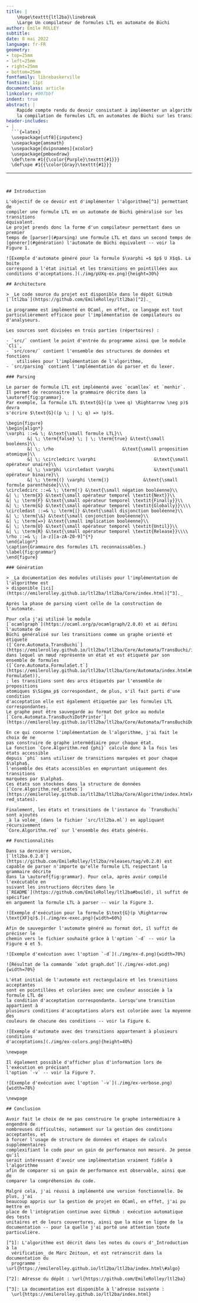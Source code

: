 ```yaml
---
title: |
	\Huge\texttt{ltl2ba}\linebreak
	\Large Un compilateur de formules LTL en automate de Büchi
author: Emile ROLLEY
subtitle:
date: 8 mai 2022
language: fr-FR
geometry:
- top=25mm
- left=25mm
- right=25mm
- bottom=25mm
fontfamily: librebaskerville
fontsize: 11pt
documentclass: article
linkcolor: #007bbf
indent: true
abstract: |
	Rapide compte rendu du devoir consistant à implémenter un algorithme pour
	la compilation de formules LTL en automates de Büchi sur les transitions.
header-includes:
- |
  ```{=latex}
  \usepackage[utf8]{inputenc}
  \usepackage{amsmath}
  \usepackage[dvipsnames]{xcolor}
  \usepackage{pmboxdraw}
  \def\term #1{{\color{Purple}\texttt{#1}}}
  \def\spe #1{{\color{Gray}\texttt{#1}}}
  ```
---
```


## Introduction

L'objectif de ce devoir est d'implémenter l'algorithme[^1] permettant de
compiler une formule LTL en un automate de Büchi généralisé sur les transitions
équivalent.
Le projet prends donc la forme d'un compilateur permettant dans un premier
temps de [parser](#parsing) une formule LTL et dans un second temps de
[générer](#génération) l'automate de Büchi équivalent -- voir la Figure 1.

![Exemple d'automate généré pour la formule $\varphi =$ $p$ U X$q$. La boite
correspond à l'état initial et les transitions en pointillées aux
conditions d'acceptations.](./img/pUXq-ex.png){height=30%}

## Architecture

> _Le code source du projet est disponible dans le dépôt GitHub
[`ltl2ba`](https://github.com/EmileRolley/ltl2ba)[^2]._

Le programme est implémenté en OCaml, en effet, ce langage est tout
particulièrement efficace pour l'implémentation de compilateurs ou
d'analyseurs.

Les sources sont divisées en trois parties (répertoires) :

- `src/` contient le point d'entrée du programme ainsi que le module `Cli`,
- `src/core/` contient l'ensemble des structures de données et fonctions
	utilisées pour l'implémentation de l'algorithme,
- `src/parsing` contient l'implémentation du parser et du lexer.

### Parsing

Le parser de formule LTL est implémenté avec `ocamllex` et `menhir`.
Il permet de reconnaitre la grammaire décrite dans la \autoref{fig:grammar}.
Par exemple, la formule LTL $\text{G}((p \vee q) \Rightarrow \neg p)$ devra
s'écrire $\text{G}((p \; | \; q) => !p)$.

\begin{figure}
\begin{align*}
\varphi ::=& \; &\text{\small formule LTL}\\
        &| \; \term{false} \; | \; \term{true} &\text{\small booléens}\\
        &| \; \rho    	                    &\text{\small proposition atomique}\\
        &| \; \circledcirc \varphi    	                &\text{\small opérateur unaire}\\
        &| \; \varphi \circledast \varphi    	        &\text{\small opérateur binaire}\\
        &| \; \term{(} \varphi \term{)}    	        &\text{\small formule parenthésée}\\\\
\circledcirc ::=& \; \term{!} &\text{\small négation booléenne}\\
&| \; \term{X} &\text{\small opérateur temporel \textit{Next}}\\
&| \; \term{F} &\text{\small opérateur temporel \textit{Finally}}\\
&| \; \term{G} &\text{\small opérateur temporel \textit{Globally}}\\\\
\circledast ::=& \; \term{|} &\text{\small disjonction booléenne}\\
&| \; \term{\&} &\text{\small conjonction booléenne}\\
&| \; \term{=>} &\text{\small implication booléenne}\\
&| \; \term{U} &\text{\small opérateur temporel \textit{Until}}\\
&| \; \term{R} &\text{\small opérateur temporel \textit{Release}}\\\\
\rho ::=& \; [a-z][a-zA-Z0-9]^{*}
\end{align*}
\caption{Grammaire des formules LTL reconnaissables.}
\label{fig:grammar}
\end{figure}

### Génération

> _La documentation des modules utilisés pour l'implémentation de l'algorithme est
> disponible [ici](https://emilerolley.github.io/ltl2ba/ltl2ba/Core/index.html)[^3]._

Après la phase de parsing vient celle de la construction de l'automate.

Pour cela j'ai utilisé le module
[`ocamlgraph`](https://ocaml.org/p/ocamlgraph/2.0.0) et ai défini l'automate de
Büchi généralisé sur les transitions comme un graphe orienté et étiqueté
([`Core.Automata.TransBuchi`](https://emilerolley.github.io/ltl2ba/ltl2ba/Core/Automata/TransBuchi/index.html))
dans lequel un nœud représente un état et est étiqueté par son ensemble de formules
([`Core.Automata.FormulaSet.t`](https://emilerolley.github.io/ltl2ba/ltl2ba/Core/Automata/index.html#module-FormulaSet)),
; les transitions sont des arcs étiquetés par l'ensemble de propositions
atomiques $\Sigma_p$ correspondant, de plus, s'il fait parti d'une condition
d'acceptation elle est également étiquetée par les formules LTL
correspondantes.
Le graphe peut être sauvegardé au format Dot grâce au module
[`Core.Automata.TransBuchiDotPrinter`](https://emilerolley.github.io/ltl2ba/ltl2ba/Core/Automata/TransBuchiDotPrinter/index.html).

En ce qui concerne l'implémentation de l'algorithme, j'ai fait le choix de ne
pas construire de graphe intermédiaire pour chaque état.
La fonction `Core.Algorithm.red {phi}` calcule donc à la fois les états accessible
depuis `phi` sans utiliser de transitions marquées et pour chaque $\alpha$,
l'ensemble des états accessibles en empruntant uniquement des transitions
marquées par $\alpha$.
Ces états son stockées dans la structure de données
[`Core.Algorithm.red_states`](https://emilerolley.github.io/ltl2ba/ltl2ba/Core/Algorithm/index.html#type-red_states).

Finalement, les états et transitions de l'instance du `TransBuchi` sont ajoutés
_à la volée_ (dans le fichier `src/ltl2ba.ml`) en appliquant récursivement
`Core.Algorithm.red` sur l'ensemble des états générés.

## Fonctionnalités

Dans sa dernière version,
[`ltl2ba.0.2.0`](https://github.com/EmileRolley/ltl2ba/releases/tag/v0.2.0) est
capable de parser n'importe qu'elle formule LTL respectant la grammaire décrite
dans la \autoref{fig:grammar}. Pour cela, après avoir compilé l'exécutable en
suivant les instructions décrites dans le
[`README`](https://github.com/EmileRolley/ltl2ba#build), il suffit de spécifier
en argument la formule LTL à parser -- voir la Figure 3.

![Exemple d'exécution pour la formule $\text{G}(p \Rightarrow \text{XF}q)$.](./img/ex-exec.png){width=60%}

Afin de sauvegarder l'automate généré au format dot, il suffit de préciser le
chemin vers le fichier souhaité grâce à l'option `-d` -- voir la Figure 4 et 5.

![Exemple d'exécution avec l'option `-d`](./img/ex-d.png){width=70%}

![Résultat de la commande `xdot graph.dot`](./img/ex-xdot.png){width=70%}

L'état initial de l'automate est rectangulaire et les transitions acceptantes
sont en pointillées et coloriées avec une couleur associée à la formule LTL de
la condition d'acceptation correspondante. Lorsqu'une transition appartient à
plusieurs conditions d'acceptations alors est coloriée avec la moyenne des
couleurs de chacune des conditions -- voir la Figure 6.

![Exemple d'automate avec des transitions appartenant à plusieurs conditions
d'acceptations](./img/ex-colors.png){height=40%}

\newpage

Il également possible d'afficher plus d'information lors de l'exécution en précisant
l'option `-v` -- voir la Figure 7.

![Exemple d'exécution avec l'option `-v`](./img/ex-verbose.png){width=78%}

\newpage

## Conclusion

Avoir fait le choix de ne pas construire le graphe intermédiaire à engendré de
nombreuses difficultés, notamment sur la gestion des conditions acceptantes, et
à forcer l'usage de structure de données et étapes de calculs supplémentaires
complexifiant le code pour un gain de performance non mesuré. Je pense qu'il
serait intéressant d'avoir une implémentation vraiment fidèle à l'algorithme
afin de comparer si un gain de performance est observable, ainsi que de
comparer la compréhension du code.

Malgré cela, j'ai réussi à implémenté une version fonctionnelle. De plus, j'ai
beaucoup appris sur la gestion de projet en OCaml, en effet, j'ai pu mettre en
place de l'intégration continue avec GitHub : exécution automatique des tests
unitaires et de leurs couvertures, ainsi que la mise en ligne de la
documentation -- pour la quelle j'ai porté une attention toute particulière.

[^1]: L'algorithme est décrit dans les notes du cours d'_Introduction à la
  vérification_ de Marc Zeitoun, et est retranscrit dans la documentation du
  programme : \url{https://emilerolley.github.io/ltl2ba/ltl2ba/index.html\#algo}

[^2]: Adresse du dépôt : \url{https://github.com/EmileRolley/ltl2ba}

[^3]: La documentation est disponible à l'adresse suivante :
  \url{https://emilerolley.github.io/ltl2ba/index.html}
